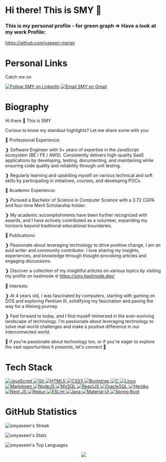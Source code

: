 # Hi there! This is SMY 👋

### This is my personal profile - for green graph => Have a look at my work Profile:

https://github.com/yaseen-mergn


<h1 align="left">Personal Links</h1>

Catch me on

<p align="left">
  <a href="https://www.linkedin.com/in/sm-y/"><img title="Follow SMY on LinkedIn" src="https://img.shields.io/badge/LinkedIn-0077B5?style=for-the-badge&logo=linkedin&logoColor=white"/></a>
  <a href="mailto:smyaseen164@gmail.com"><img title="Email SMY on Gmail" src="https://img.shields.io/badge/Gmail-D14836?style=for-the-badge&logo=gmail&logoColor=white"/></a  
</p>

<p></p>

<h1 align="left">Biography</h1>

Hi there 👋 This is SMY 

Curious to know my standout highlights? Let me share some with you:

🎯 Professional Experience:

❯ Software Engineer with 3+ years of expertise in the JavaScript ecosystem (BE / FE / AWS). Consistently delivers high-quality SaaS applications by developing, testing, documenting, and maintaining while ensuring code quality and reliability through unit testing.

❯ Regularly learning and upskilling myself on various technical and soft skills by participating in initiatives, courses, and developing POCs.

🎯 Academic Experience:

❯ Pursued a Bachelor of Science in Computer Science with a 3.72 CGPA and four-time Merit Scholarship holder.

❯ My academic accomplishments have been further recognized with awards, and I have actively contributed as a volunteer, expanding my horizons beyond traditional educational boundaries.

🎯 Publications:

❯ Passionate about leveraging technology to drive positive change, I am an avid writer and community contributor. I love sharing my insights, experiences, and knowledge through thought-provoking articles and engaging discussions. 

❯ Discover a collection of my insightful articles on various topics by visiting my profile on hashnode 🌐 https://smy.hashnode.dev/

🎯 Interests:

❯ At 4 years old, I was fascinated by computers, starting with gaming on DOS and exploring Pentium III, solidifying my fascination and paving the way for a lifelong journey.

❯ Fast forward to today, and I find myself immersed in the ever-evolving landscape of technology. I'm passionate about leveraging technology to solve real-world challenges and make a positive difference in our interconnected world.

👋 If you're passionate about technology too, or if you're eager to explore the vast opportunities it presents, let's connect 🤝

# Tech Stack

<p align="left">
 <a href="#">
<img alt="JavaScript" src="https://img.shields.io/badge/javascript%20-%23323330.svg?&style=for-the-badge&logo=javascript&logoColor=%23F7DF1E"/>
<img alt="Git" src="https://img.shields.io/badge/git%20-%23F05033.svg?&style=for-the-badge&logo=git&logoColor=white"/>
<img alt="HTML5" src="https://img.shields.io/badge/html5%20-%23E34F26.svg?&style=for-the-badge&logo=html5&logoColor=white"/>
<img alt="CSS3" src="https://img.shields.io/badge/css3%20-%231572B6.svg?&style=for-the-badge&logo=css3&logoColor=white"/>
<img alt="Bootstrap" src="https://img.shields.io/badge/bootstrap%20-%23563D7C.svg?&style=for-the-badge&logo=bootstrap&logoColor=white"/>
<img alt="C" src="https://img.shields.io/badge/c%20-%2300599C.svg?&style=for-the-badge&logo=c&logoColor=white"/>
<img alt="Linux" src="https://img.shields.io/badge/Ubuntu-E95420?style=for-the-badge&logo=ubuntu&logoColor=white" />
<img alt="Markdown" src="https://img.shields.io/badge/markdown-%23000000.svg?&style=for-the-badge&logo=markdown&logoColor=white"/>
<img alt="NodeJS" src="https://img.shields.io/badge/Nodejs-Nodejs?style=for-the-badge&logo=node.js&color=303030"/>
<img alt='MySQL' src="https://img.shields.io/badge/SQL-MySQL?style=for-the-badge&logo=mysql&color=F29111"/>
<img alt='ReactJS' src="https://img.shields.io/badge/ReactJS-ReactJS?style=for-the-badge&logo=react&color=303030"/>   
<img alt='OracleSQL' src="https://img.shields.io/badge/OracleSQL-OracleSQL?style=for-the-badge&logo=oracle&color=F80000"/>
<img alt='Heroku' src="https://img.shields.io/badge/Heroku-Heroku?style=for-the-badge&logo=heroku&color=430098"/>
<img alt='Next.JS' src="https://img.shields.io/badge/NextJS-NextJS?style=for-the-badge&logo=next.js&color=000000"/>
<img alt="Redux" src="https://img.shields.io/badge/Redux-Redux?style=for-the-badge&logo=redux&logoColor=fff&color=764ABC"/>
<img alt="ESLint" src="https://img.shields.io/badge/ESLint-ESLint?style=for-the-badge&logo=eslint&logoColor=fff&color=4B32C3"/>   
<img alt="Java" src="https://img.shields.io/badge/Java-007396?style=for-the-badge&logo=java&logoColor=fff&color=007396"/>
<img alt="Material UI" src="https://img.shields.io/badge/material%2dui-0081CB?style=for-the-badge&logo=material%2Dui&logoColor=fff&color=0081CB"/>
<img alt="Spring Boot" src="https://img.shields.io/badge/Spring-6DB33F?style=for-the-badge&logo=Spring&logoColor=fff&color=6DB33F"/>  
 </a>
</p>

<h1 align="left">GitHub Statistics</h1>

![smyaseen's Streak](https://github-readme-streak-stats.herokuapp.com/?user=smyaseen&theme=vue-dark&hide_border=true)

![smyaseen's Stats](https://github-readme-stats.vercel.app/api?username=smyaseen&theme=vue-dark&show_icons=true&hide_border=true&count_private=true)

![smyaseen's Top Languages](https://github-readme-stats.vercel.app/api/top-langs/?username=smyaseen&theme=vue-dark&show_icons=true&hide_border=true&layout=compact)

<div align="center">
   <img src="https://github-profile-trophy.vercel.app/?username=smyaseen&theme=flat&no-frame=true&margin-w=30" />
</div>              

